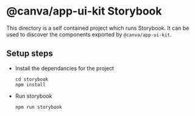 # @canva/app-ui-kit Storybook

This directory is a self contained project which runs Storybook. It can be used to discover the components exported by `@canva/app-ui-kit`.

## Setup steps

- Install the dependancies for the project
  ```
  cd storybook
  npm install
  ```
- Run storybook
  ```
  npm run storybook
  ```
